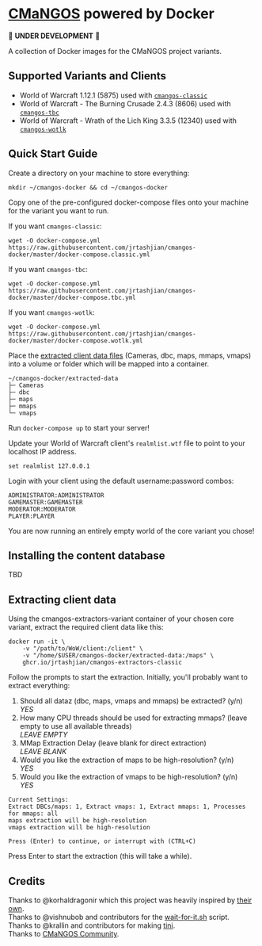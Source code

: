 # [CMaNGOS](https://cmangos.net) powered by Docker

🚧 **UNDER DEVELOPMENT** 🚧

A collection of Docker images for the CMaNGOS project variants.

## Supported Variants and Clients

- World of Warcraft 1.12.1 (5875) used with [`cmangos-classic`](https://github.com/cmangos/mangos-classic)
- World of Warcraft - The Burning Crusade 2.4.3 (8606) used with [`cmangos-tbc`](https://github.com/cmangos/mangos-tbc)
- World of Warcraft - Wrath of the Lich King 3.3.5 (12340) used with [`cmangos-wotlk`](https://github.com/cmangos/mangos-wotlk)

## Quick Start Guide

Create a directory on your machine to store everything:
```
mkdir ~/cmangos-docker && cd ~/cmangos-docker
```

Copy one of the pre-configured docker-compose files onto your machine for the variant you want to run.

If you want `cmangos-classic`:
```
wget -O docker-compose.yml https://raw.githubusercontent.com/jrtashjian/cmangos-docker/master/docker-compose.classic.yml
```

If you want `cmangos-tbc`:
```
wget -O docker-compose.yml https://raw.githubusercontent.com/jrtashjian/cmangos-docker/master/docker-compose.tbc.yml
```

If you want `cmangos-wotlk`:
```
wget -O docker-compose.yml https://raw.githubusercontent.com/jrtashjian/cmangos-docker/master/docker-compose.wotlk.yml
```

Place the [extracted client data files](#extracting-client-data) (Cameras, dbc, maps, mmaps, vmaps) into a volume or folder which will be mapped into a container.

```
~/cmangos-docker/extracted-data
├─ Cameras
├─ dbc
├─ maps
├─ mmaps
└─ vmaps
```

Run `docker-compose up` to start your server!

Update your World of Warcraft client's `realmlist.wtf` file to point to your localhost IP address.

```
set realmlist 127.0.0.1
```

Login with your client using the default username:password combos:

```
ADMINISTRATOR:ADMINISTRATOR
GAMEMASTER:GAMEMASTER
MODERATOR:MODERATOR
PLAYER:PLAYER
```

You are now running an entirely empty world of the core variant you chose!

## Installing the content database

TBD

## Extracting client data

Using the cmangos-extractors-variant container of your chosen core variant, extract the required client data like this:
```
docker run -it \
	-v "/path/to/WoW/client:/client" \
	-v "/home/$USER/cmangos-docker/extracted-data:/maps" \
	ghcr.io/jrtashjian/cmangos-extractors-classic
```

Follow the prompts to start the extraction. Initially, you'll probably want to extract everything:

1. Should all dataz (dbc, maps, vmaps and mmaps) be extracted? (y/n)  
   _YES_
2. How many CPU threads should be used for extracting mmaps? (leave empty to use all available threads)  
   _LEAVE EMPTY_
3. MMap Extraction Delay (leave blank for direct extraction)  
   _LEAVE BLANK_
4. Would you like the extraction of maps to be high-resolution? (y/n)  
   _YES_
5. Would you like the extraction of vmaps to be high-resolution? (y/n)  
   _YES_
```
Current Settings:
Extract DBCs/maps: 1, Extract vmaps: 1, Extract mmaps: 1, Processes for mmaps: all
maps extraction will be high-resolution
vmaps extraction will be high-resolution

Press (Enter) to continue, or interrupt with (CTRL+C)
```

Press Enter to start the extraction (this will take a while).

## Credits

Thanks to @korhaldragonir which this project was heavily inspired by [their own](https://github.com/korhaldragonir/cmangos-docker).  
Thanks to @vishnubob and contributors for the [wait-for-it.sh](https://github.com/vishnubob/wait-for-it) script.  
Thanks to @krallin and contributors for making [tini](https://github.com/krallin/tini/).  
Thanks to [CMaNGOS Community](https://github.com/cmangos).